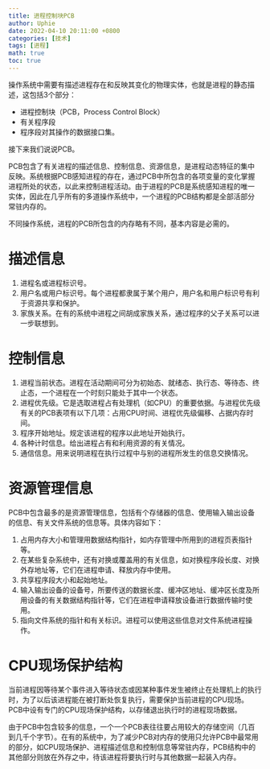 ```yaml
---
title: 进程控制块PCB
author: Uphie
date: 2022-04-10 20:11:00 +0800
categories: [技术]
tags: [进程]
math: true
toc: true
---
```



操作系统中需要有描述进程存在和反映其变化的物理实体，也就是进程的静态描述，这包括3个部分：
- 进程控制块（PCB，Process Control Block）
- 有关程序段
- 程序段对其操作的数据接口集。

接下来我们说说PCB。

PCB包含了有关进程的描述信息、控制信息、资源信息，是进程动态特征的集中反映。系统根据PCB感知进程的存在，通过PCB中所包含的各项变量的变化掌握进程所处的状态，以此来控制进程活动。由于进程的PCB是系统感知进程的唯一实体，因此在几乎所有的多道操作系统中，一个进程的PCB结构都是全部活部分常驻内存的。

不同操作系统，进程的PCB所包含的内存略有不同，基本内容是必需的。

# 描述信息

1. 进程名或进程标识号。
2. 用户名或用户标识号。每个进程都隶属于某个用户，用户名和用户标识号有利于资源共享和保护。
3. 家族关系。在有的系统中进程之间胡成家族关系，通过程序的父子关系可以进一步联想到。

# 控制信息
1. 进程当前状态。进程在活动期间可分为初始态、就绪态、执行态、等待态、终止态，一个进程在一个时刻只能处于其中一个状态。
2. 进程优先级。它是选取进程占有处理机（如CPU）的重要依据。与进程优先级有关的PCB表项有以下几项：占用CPU时间、进程优先级偏移、占据内存时间。
3. 程序开始地址。规定该进程的程序以此地址开始执行。
4. 各种计时信息。给出进程占有和利用资源的有关情况。
5. 通信信息。用来说明进程在执行过程中与别的进程所发生的信息交换情况。

# 资源管理信息
PCB中包含最多的是资源管理信息，包括有个存储器的信息、使用输入输出设备的信息、有关文件系统的信息等。具体内容如下：

1. 占用内存大小和管理用数据结构指针，如内存管理中所用到的进程页表指针等。
2. 在某些复杂系统中，还有对换或覆盖用的有关信息，如对换程序段长度、对换外存地址等，它们在进程申请、释放内存中使用。
3. 共享程序段大小和起始地址。
4. 输入输出设备的设备号，所要传送的数据长度、缓冲区地址、缓冲区长度及所用设备的有关数据结构指针等，它们在进程申请释放设备进行数据传输时使用。
5. 指向文件系统的指针和有关标识。进程可以使用这些信息对文件系统进程操作。

# CPU现场保护结构
当前进程因等待某个事件进入等待状态或因某种事件发生被终止在处理机上的执行时，为了以后该进程能在被打断处恢复执行，需要保护当前进程的CPU现场。PCB中设有专门的CPU现场保护结构，以存储退出执行时的进程现场数据。


由于PCB中包含较多的信息，一个一个PCB表往往要占用较大的存储空间（几百到几千个字节）。在有的系统中，为了减少PCB对内存的使用只允许PCB中最常用的部分，如CPU现场保护、进程描述信息和控制信息等常驻内存，PCB结构中的其他部分则放在外存之中，待该进程将要执行时与其他数据一起装入内存。

 